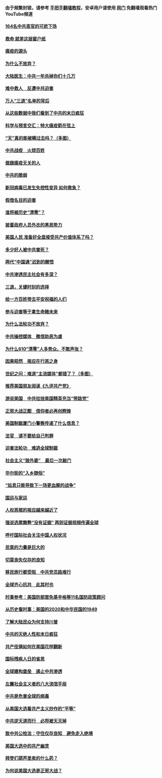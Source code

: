 #### 由于频繁封锁，请参考 [手把手翻墙教程](https://github.com/gfw-breaker/guides/wiki/)，安卓用户请使用 [网门](https://github.com/gfw-breaker/nogfw/blob/master/dl.md?t=01220900) 免翻墙观看热门YouTube频道 

#### [164名中共高官的可悲下场](../pages/251/418676.md?t=01220900) 

#### [救命 就差这层窗户纸](../pages/251/418706.md?t=01220900) 

#### [瘟疫的源头](../pages/251/418661.md?t=01220900) 

#### [为什么不放弃？](../pages/251/418691.md?t=01220900) 

#### [大陆医生：中共一年杀掉你们十几万](../pages/251/418670.md?t=01220900) 

#### [难中救人　反遭中共迫害](../pages/251/418414.md?t=01220900) 

#### [万人“三退”名单的背后](../pages/251/418505.md?t=01220900) 

#### [从这些数据中我们看到了中共的末日疯狂](../pages/251/418420.md?t=01220900) 

#### [科学与预言交汇：特大瘟疫箭在弦上](../pages/251/418266.md?t=01220900) 

#### [“天”真的能被瞒过去吗？（多图）](../pages/251/418308.md?t=01220900) 

#### [中共战疫　火烧百姓](../pages/251/418220.md?t=01220900) 

#### [做跟瘟疫无关的人](../pages/251/418171.md?t=01220900) 

#### [中共的脆弱](../pages/251/418196.md?t=01220900) 

#### [新冠病毒已发生失控性变异 如何救急？](../pages/251/418032.md?t=01220900) 

#### [假借名目的迫害](../pages/251/418055.md?t=01220900) 

#### [谁将被历史“清零”？](../pages/251/417485.md?t=01220900) 

#### [披着政府人员外衣的黑恶势力](../pages/251/417442.md?t=01220900) 

#### [美国人民 准备好全盘接受共产价值体系了吗？](../pages/251/417491.md?t=01220900) 

#### [多少好人被中共害死？](../pages/251/417144.md?t=01220900) 

#### [两代“中国通”迟到的醒悟](../pages/251/417064.md?t=01220900) 

#### [中共渗透民主社会有多深？](../pages/251/417063.md?t=01220900) 

#### [三退，关键时刻的选择](../pages/251/416969.md?t=01220900) 

#### [给一方百姓带去平安祝福的人们](../pages/251/416941.md?t=01220900) 

#### [参与迫害等于拿生命赌未来](../pages/251/416856.md?t=01220900) 

#### [为什么法轮功不放弃？](../pages/251/416864.md?t=01220900) 

#### [中共操控媒体　微信助恶为虐](../pages/251/416724.md?t=01220900) 

#### [为什么610“清零”人多势众、不敢声张？](../pages/251/416632.md?t=01220900) 

#### [因果昭然　报应在行恶之身](../pages/251/416582.md?t=01220900) 

#### [世纪之问：难道“主流媒体”都错了？（多图）](../pages/251/416571.md?t=01220900) 

#### [推荐美国朋友阅读《九评共产党》](../pages/251/416510.md?t=01220900) 

#### [游说美国　中共拉拢美国精英充当“带路党”](../pages/251/416529.md?t=01220900) 

#### [正邪大战正酣　信仰者必再创辉煌](../pages/251/416433.md?t=01220900) 

#### [美国制裁厦门小警察传递了什么信息？](../pages/251/416432.md?t=01220900) 

#### [法官　请不要给自己判罪](../pages/251/416379.md?t=01220900) 

#### [迫害法轮功　难逃全球制裁](../pages/251/416380.md?t=01220900) 

#### [社会主义“狼外婆”　最后一次敲门](../pages/251/416394.md?t=01220900) 

#### [华尔街的“入乡随俗”](../pages/251/416395.md?t=01220900) 

#### [“姑息只能导致下一场更血腥的战争”](../pages/251/416223.md?t=01220900) 

#### [国运与家运](../pages/251/416224.md?t=01220900) 

#### [人权恶棍的报应越来越近了](../pages/251/416276.md?t=01220900) 

#### [强说选票舞弊“没有证据” 两则证据视频传遍全球](../pages/251/416227.md?t=01220900) 

#### [呼吁国际社会关注中国人权状况](../pages/251/416135.md?t=01220900) 

#### [民意的力量是巨大的](../pages/251/416222.md?t=01220900) 

#### [切莫丧失仅存的良知](../pages/251/416134.md?t=01220900) 

#### [移民旅行都受阻　中共党员路难行](../pages/251/416033.md?t=01220900) 

#### [全球齐心抗共　此其时也](../pages/251/415989.md?t=01220900) 

#### [时事参考：美国防部罢免基辛格等11名国防政策顾问](../pages/251/415970.md?t=01220900) 

#### [从历史看时事：美国的2020和中华民国的1949](../pages/251/415949.md?t=01220900) 

#### [了解大陆民众为何支持川普](../pages/251/415950.md?t=01220900) 

#### [中共的灭绝人性和末日疯狂](../pages/251/415944.md?t=01220900) 

#### [共产伎俩如何在美国花样翻新](../pages/251/415908.md?t=01220900) 

#### [国际残疾人日的省思](../pages/251/415849.md?t=01220900) 

#### [全球建构堡垒　遏止中共渗透](../pages/251/415850.md?t=01220900) 

#### [左翼社会主义者的八大流氓手段](../pages/251/415802.md?t=01220900) 

#### [中共是危害全球的病毒](../pages/251/415569.md?t=01220900) 

#### [从美国大选看共产主义炒作的“平等”](../pages/251/415654.md?t=01220900) 

#### [中共逆天道而行　必将被天灭掉](../pages/251/415626.md?t=01220900) 

#### [致中共公检法：守住仅存良知　避免走入绝境](../pages/251/415627.md?t=01220900) 

#### [美国大选中的共产幽灵](../pages/251/415618.md?t=01220900) 

#### [拜登们葫芦里卖的什么药？](../pages/251/415531.md?t=01220900) 

#### [为何说美国大选是正邪大战？](../pages/251/415530.md?t=01220900) 

